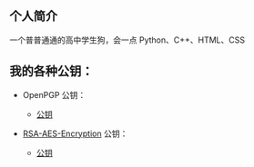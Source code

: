 个人简介
---------------
一个普普通通的高中学生狗，会一点 Python、C++、HTML、CSS

我的各种公钥：
--------------
+ OpenPGP 公钥：
  + [公钥](https://github.com/CharlieYu4994/CharlieYu4994/blob/master/GPG-Key.md)


+ [RSA-AES-Encryption](https://github.com/LassiCat/RSA-AES-Encryption) 公钥：
  + [公钥](https://github.com/CharlieYu4994/CharlieYu4994/blob/master/RSA-AES-Encryption-Key.md)

